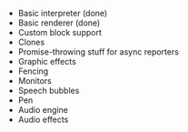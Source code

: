- Basic interpreter (done)
- Basic renderer (done)
- Custom block support
- Clones
- Promise-throwing stuff for async reporters
- Graphic effects
- Fencing
- Monitors
- Speech bubbles
- Pen
- Audio engine
- Audio effects

